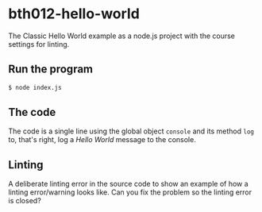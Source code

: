 # bth012-hello-world
The Classic Hello World example as a node.js project with the course settings for linting.

## Run the program

```bash
$ node index.js
```

## The code

The code is a single line using the global object `console` and its method `log` to, that's right, log a _Hello World_ message to the console.

## Linting

A deliberate linting error in the source code to show an example of how a linting error/warning looks like.
Can you fix the problem so the linting error is closed?
